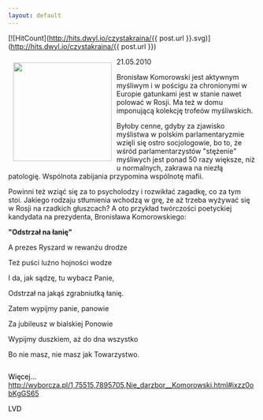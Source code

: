 ```yaml
---
layout: default
---
```


[![HitCount](http://hits.dwyl.io/czystakraina/{{ post.url }}.svg)](http://hits.dwyl.io/czystakraina/{{ post.url }})
<p><img src="{{site.baseurl}}\articles\pictures\465.lania.jpg" align="left" style="margin: 10px 10px" width="200"><!--34-->
21.05.2010</p><p>Bronisław Komorowski jest aktywnym myśliwym i w pościgu za chronionymi w Europie gatunkami jest w stanie nawet polować w Rosji. Ma też w domu imponującą kolekcję trofeów myśliwskich.</p><p>Byłoby cenne, gdyby za zjawisko myślistwa w polskim parlamentaryzmie
wzięli się ostro socjologowie, bo to, że wśród parlamentarzystów
"stężenie" myśliwych jest ponad 50 razy większe, niż u normalnych,
zakrawa na niezłą patologię. Wspólnota zabijania przypomina wspólnotę mafii.</p><p>
</p><p>Powinni też wziąć się za to psycholodzy i rozwikłać zagadkę, co za tym
stoi. Jakiego rodzaju stłumienia wchodzą w grę, że aż trzeba wyżywać się w Rosji na rzadkich głuszcach? A oto przykład twórczości poetyckiej kandydata na prezydenta, Bronisława Komorowskiego:</p><p><b>"Odstrzał na łanię"</b></p><p>A prezes Ryszard w rewanżu drodze</p><p>Też puści luźno hojności wodze</p><p>I da, jak sądzę, tu wybacz Panie,</p><p>Odstrzał na jakąś zgrabniutką łanię.</p><p>Zatem wypijmy panie, panowie</p><p>Za jubileusz w bialskiej Ponowie</p><p>Wypijmy duszkiem, aż do dna wszystko</p><p>Bo nie masz, nie masz jak Towarzystwo.<div style="border: medium none ; overflow: hidden; color: rgb(0, 0, 0); background-color: transparent; text-align: left; text-decoration: none;" id="TixyyLink"></p><p>Więcej...  <a href="http://wyborcza.pl/1,75515,7895705,Nie_darzbor__Komorowski.html#ixzz0obKgGS65">http://wyborcza.pl/1,75515,7895705,Nie_darzbor__Komorowski.html#ixzz0obKgGS65</a></p><p>LVD</p>